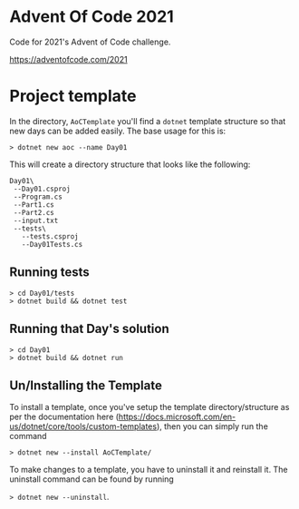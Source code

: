 # Advent Of Code 2021

Code for 2021's Advent of Code challenge.

https://adventofcode.com/2021

# Project template

In the directory, `AoCTemplate` you'll find a `dotnet` template structure so that new days can be added easily.  The base usage for this is:

`> dotnet new aoc --name Day01`

This will create a directory structure that looks like the following:
```
Day01\
 --Day01.csproj
 --Program.cs
 --Part1.cs
 --Part2.cs
 --input.txt
 --tests\
   --tests.csproj
   --Day01Tests.cs
```

## Running tests

```
> cd Day01/tests
> dotnet build && dotnet test
```

## Running that Day's solution

```
> cd Day01
> dotnet build && dotnet run
```

## Un/Installing the Template

To install a template, once you've setup the template directory/structure as per the documentation here 
(https://docs.microsoft.com/en-us/dotnet/core/tools/custom-templates), then you can simply run the command

`> dotnet new --install AoCTemplate/`

To make changes to a template, you have to uninstall it and reinstall it.  The uninstall command can be 
found by running 

`> dotnet new --uninstall`.
